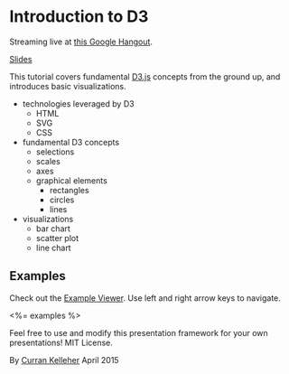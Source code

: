 # Introduction to D3

Streaming live at [this Google Hangout](https://plus.google.com/hangouts/_/g2adpgfm4tkrdvwq3qgcbanmfaa).

[Slides](https://docs.google.com/presentation/d/1QI8ztO-2baoW8SToaPTlSu24w8dvqvrEMD-xVpI3LmE/pub?start=false&loop=false&delayms=3000)

This tutorial covers fundamental [D3.js](http://d3js.org/) concepts from the ground up, and introduces basic visualizations.

 * technologies leveraged by D3
   * HTML
   * SVG
   * CSS
 * fundamental D3 concepts
   * selections
   * scales
   * axes
   * graphical elements
     * rectangles
     * circles
     * lines
 * visualizations
   * bar chart
   * scatter plot
   * line chart

## Examples

Check out the [Example Viewer](http://curran.github.io/screencasts/introToD3/examples/viewer/#/). Use left and right arrow keys to navigate.

<%= examples %>

Feel free to use and modify this presentation framework for your own presentations! MIT License.

By [Curran Kelleher](https://github.com/curran/portfolio) April 2015
